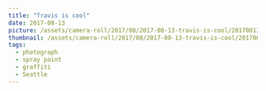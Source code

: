 ```yaml
---
title: "Travis is cool"
date: 2017-08-13
picture: /assets/camera-roll/2017/08/2017-08-13-travis-is-cool/20170813_235444526_iOS.jpg
thumbnail: /assets/camera-roll/2017/08/2017-08-13-travis-is-cool/20170813_235444526_iOS-thumbnail.jpg
tags:
  - photograph
  - spray paint
  - graffiti
  - Seattle
---
```

